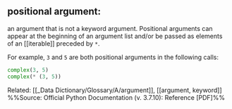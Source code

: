 ## **positional argument**: 
an argument that is not a keyword argument. Positional arguments can appear at the beginning of an argument list and/or be passed as elements of an [[iterable]] preceded by `*`.

For example, `3` and `5` are both positional arguments in the following calls:

```py
complex(3, 5)
complex(* (3, 5))
```


Related: [[_Data Dictionary/Glossary/A/argument]], [[argument, keyword]]
%%Source: Official Python Documentation (v. 3.7.10): Reference [PDF]%%
